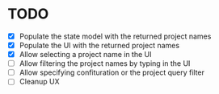 # TODO

- [x] Populate the state model with the returned project names
- [x] Populate the UI with the returned project names
- [x] Allow selecting a project name in the UI
- [ ] Allow filtering the project names by typing in the UI
- [ ] Allow specifying confituration or the project query filter
- [ ] Cleanup UX
